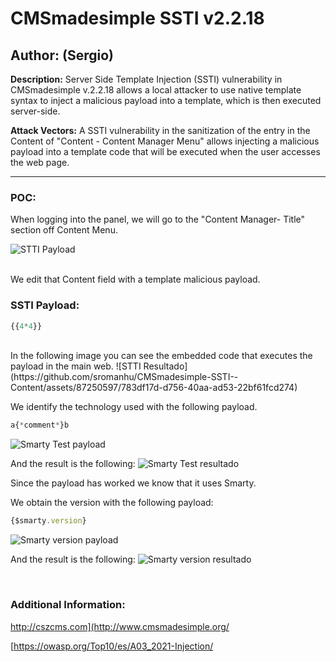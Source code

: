 # CMSmadesimple SSTI v2.2.18

## Author: (Sergio)

**Description:** Server Side Template Injection (SSTI) vulnerability in CMSmadesimple v.2.2.18 allows a local attacker to use native template syntax to inject a malicious payload into a template, which is then executed server-side.

**Attack Vectors:** A SSTI vulnerability in the sanitization of the entry in the Content of "Content - Content Manager Menu" allows injecting  a malicious payload into a template code that will be executed when the user accesses the web page.

---

### POC:


When logging into the panel, we will go to the "Content Manager- Title" section off Content Menu.

![STTI Payload](https://github.com/sromanhu/CMSmadesimple-SSTI--Content/assets/87250597/dd0af2bd-950a-4ae9-a77b-f82e02c7430d)



<br>
We edit that Content field with a template malicious payload.


### SSTI Payload:

```js
{{4*4}}
```

<br>
In the following image you can see the embedded code that executes the payload in the main web.
![STTI Resultado](https://github.com/sromanhu/CMSmadesimple-SSTI--Content/assets/87250597/783df17d-d756-40aa-ad53-22bf61fcd274)



We identify the technology used with the following payload.
```js
a{*comment*}b
```

![Smarty Test payload](https://github.com/sromanhu/CMSmadesimple-SSTI--Content/assets/87250597/8fefaeef-8155-488b-8a00-de3cef8b9229)


And the result is the following:
![Smarty Test resultado](https://github.com/sromanhu/CMSmadesimple-SSTI--Content/assets/87250597/ca8a0e0e-6fc6-4fd4-9bb9-ab56a0ebc7d2)


Since the payload has worked we know that it uses Smarty.

We obtain the version with the following payload:
```js
{$smarty.version}
```

![Smarty version payload](https://github.com/sromanhu/CMSmadesimple-SSTI--Content/assets/87250597/94684fa5-bfdd-4da9-bc07-6eac9c2b6208)


And the result is the following:
![Smarty version resultado](https://github.com/sromanhu/CMSmadesimple-SSTI--Content/assets/87250597/f44e2a4a-26a3-4b18-afaf-1a4d774cfc81)


</br>

### Additional Information:
http://cszcms.com](http://www.cmsmadesimple.org/

[https://owasp.org/Top10/es/A03_2021-Injection/
